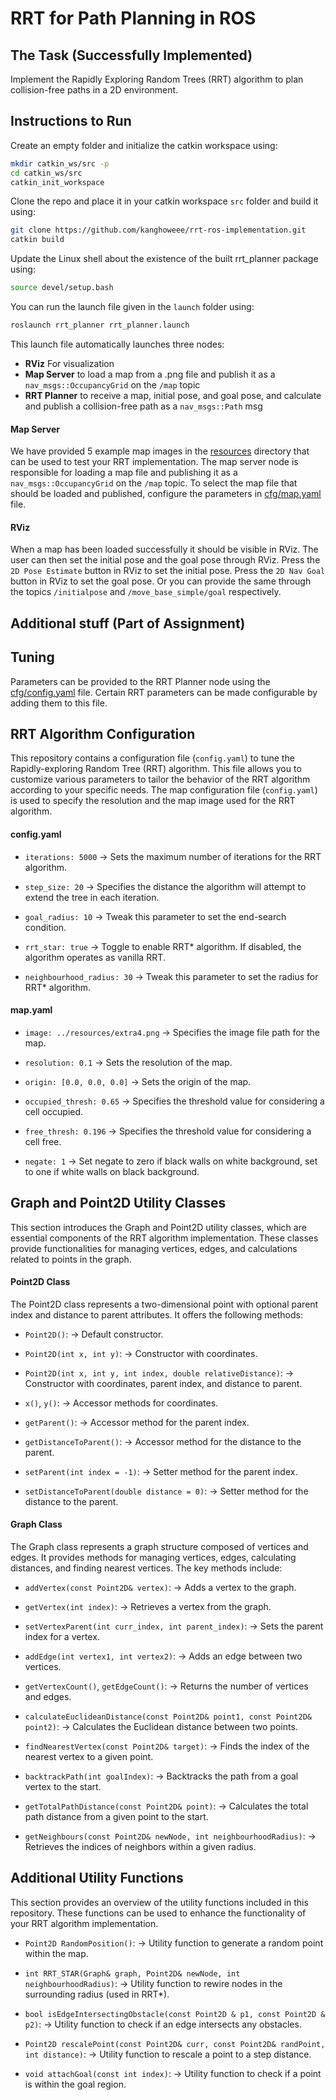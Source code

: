# RRT for Path Planning in ROS

## The Task (Successfully Implemented)
Implement the Rapidly Exploring Random Trees (RRT) algorithm to plan collision-free paths in a 2D environment.

## Instructions to Run

Create an empty folder and initialize the catkin workspace using:
```bash
mkdir catkin_ws/src -p
cd catkin_ws/src
catkin_init_workspace
```

Clone the repo and place it in your catkin workspace `src` folder and build it using:
```bash
git clone https://github.com/kanghoweee/rrt-ros-implementation.git
catkin build
```

Update the Linux shell about the existence of the built rrt_planner package using:
```bash
source devel/setup.bash
```

You can run the launch file given in the `launch` folder using:
```bash
roslaunch rrt_planner rrt_planner.launch
```

This launch file automatically launches three nodes:
- **RViz** For visualization
- **Map Server** to load a map from a .png file and publish it as a `nav_msgs::OccupancyGrid` on the `/map` topic
- **RRT Planner** to receive a map, initial pose, and goal pose, and calculate and publish a collision-free path as a `nav_msgs::Path` msg

#### Map Server
We have provided 5 example map images in the [resources](resources) directory that can be used to test your RRT implementation.
The map server node is responsible for loading a map file and publishing it as a `nav_msgs::OccupancyGrid` on the `/map` topic.
To select the map file that should be loaded and published, configure the parameters in [cfg/map.yaml](cfg/map.yaml) file.

#### RViz
When a map has been loaded successfully it should be visible in RViz. The user can then set the initial pose and the goal pose through RViz.
Press the `2D Pose Estimate` button in RViz to set the initial pose. Press the `2D Nav Goal` button in RViz to set the goal pose.
Or you can provide the same through the topics `/initialpose` and `/move_base_simple/goal` respectively.




## Additional stuff (Part of Assignment)

## Tuning
Parameters can be provided to the RRT Planner node using the [cfg/config.yaml](cfg/config.yaml) file.
Certain RRT parameters can be made configurable by adding them to this file.

## RRT Algorithm Configuration

This repository contains a configuration file (`config.yaml`) to tune the Rapidly-exploring Random Tree (RRT) algorithm. This file allows you to customize various parameters to tailor the behavior of the RRT algorithm according to your specific needs. The map configuration file (`config.yaml`) is used to specify the resolution and the map image used for the RRT algorithm. 

#### config.yaml


- `iterations: 5000`
    -> Sets the maximum number of iterations for the RRT algorithm.

- `step_size: 20`
    -> Specifies the distance the algorithm will attempt to extend the tree in each iteration.

- `goal_radius: 10`
    -> Tweak this parameter to set the end-search condition.

- `rrt_star: true`
    -> Toggle to enable RRT* algorithm. If disabled, the algorithm operates as vanilla RRT.

- `neighbourhood_radius: 30`
    -> Tweak this parameter to set the radius for RRT* algorithm.

#### map.yaml
- `image: ../resources/extra4.png`
    -> Specifies the image file path for the map.

- `resolution: 0.1`
    -> Sets the resolution of the map.

- `origin: [0.0, 0.0, 0.0]`
    -> Sets the origin of the map.

- `occupied_thresh: 0.65`
    -> Specifies the threshold value for considering a cell occupied.

- `free_thresh: 0.196`
    -> Specifies the threshold value for considering a cell free.

- `negate: 1`
    -> Set negate to zero if black walls on white background, set to one if white walls on black background.




## Graph and Point2D Utility Classes

This section introduces the Graph and Point2D utility classes, which are essential components of the RRT algorithm implementation. These classes provide functionalities for managing vertices, edges, and calculations related to points in the graph.

#### Point2D Class

The Point2D class represents a two-dimensional point with optional parent index and distance to parent attributes. It offers the following methods:

- `Point2D()`: 
    -> Default constructor.

- `Point2D(int x, int y)`: 
    -> Constructor with coordinates.

- `Point2D(int x, int y, int index, double relativeDistance)`: 
    -> Constructor with coordinates, parent index, and distance to parent.

- `x()`, `y()`: 
    -> Accessor methods for coordinates.

- `getParent()`: 
    -> Accessor method for the parent index.

- `getDistanceToParent()`: 
    -> Accessor method for the distance to the parent.

- `setParent(int index = -1)`: 
    -> Setter method for the parent index.

- `setDistanceToParent(double distance = 0)`: 
    -> Setter method for the distance to the parent.


#### Graph Class

The Graph class represents a graph structure composed of vertices and edges. It provides methods for managing vertices, edges, calculating distances, and finding nearest vertices. The key methods include:

- `addVertex(const Point2D& vertex)`: 
-> Adds a vertex to the graph.
    
- `getVertex(int index)`: 
    -> Retrieves a vertex from the graph.
    
- `setVertexParent(int curr_index, int parent_index)`: 
    -> Sets the parent index for a vertex.
    
- `addEdge(int vertex1, int vertex2)`: 
    -> Adds an edge between two vertices.
    
- `getVertexCount()`, `getEdgeCount()`: 
    -> Returns the number of vertices and edges.
    
- `calculateEuclideanDistance(const Point2D& point1, const Point2D& point2)`: 
    -> Calculates the Euclidean distance between two points.
    
- `findNearestVertex(const Point2D& target)`: 
    -> Finds the index of the nearest vertex to a given point.
    
- `backtrackPath(int goalIndex)`: 
    -> Backtracks the path from a goal vertex to the start.
    
- `getTotalPathDistance(const Point2D& point)`: 
    -> Calculates the total path distance from a given point to the start.
    
- `getNeighbours(const Point2D& newNode, int neighbourhoodRadius)`: 
    -> Retrieves the indices of neighbors within a given radius.



## Additional Utility Functions

This section provides an overview of the utility functions included in this repository. These functions can be used to enhance the functionality of your RRT algorithm implementation.

- `Point2D RandomPosition()`: 
    -> Utility function to generate a random point within the map.

- `int RRT_STAR(Graph& graph, Point2D& newNode, int neighbourhoodRadius)`: 
    -> Utility function to rewire nodes in the surrounding radius (used in RRT*).

- `bool isEdgeIntersectingObstacle(const Point2D & p1, const Point2D & p2)`: 
    -> Utility function to check if an edge intersects any obstacles.

- `Point2D rescalePoint(const Point2D& curr, const Point2D& randPoint, int distance)`: 
    -> Utility function to rescale a point to a step distance.

- `void attachGoal(const int index)`: 
    -> Utility function to check if a point is within the goal region.



